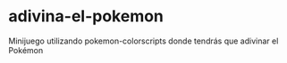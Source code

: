 # adivina-el-pokemon
Minijuego utilizando pokemon-colorscripts donde tendrás que adivinar el Pokémon
